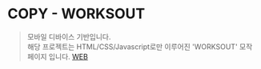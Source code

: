 # COPY - WORKSOUT
> 모바일 디바이스 기반입니다.    
해당 프로젝트는 HTML/CSS/Javascript로만 이루어진 'WORKSOUT' 모작 페이지 입니다.
[WEB](https://gclogs.github.io/blubber_lip-Shop, "블러버 립")
